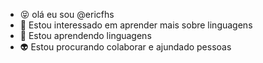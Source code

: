 - 😝 olá eu sou @ericfhs
- 👾 Estou interessado em aprender mais sobre linguagens
- 👻 Estou aprendendo linguagens  
- 👽 Estou procurando colaborar e ajundado pessoas

<!---
ericfhs/ericfhs is a ✨ special ✨ repository because its `README.md` (this file) appears on your GitHub profile.
You can click the Preview link to take a look at your changes.
--->
